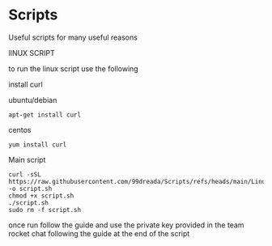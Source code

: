 # Scripts
Useful scripts for many useful reasons

lINUX SCRIPT

to run the linux script use the following

install curl 

ubuntu/debian
```
apt-get install curl
```

centos
````
yum install curl
````

Main script
```
curl -sSL https://raw.githubusercontent.com/99dreada/Scripts/refs/heads/main/Linux_update_script.sh -o script.sh
chmod +x script.sh
./script.sh
sudo rm -f script.sh
```

 once run follow the guide and use the private key provided in the team rocket chat following the guide at the end of the script
